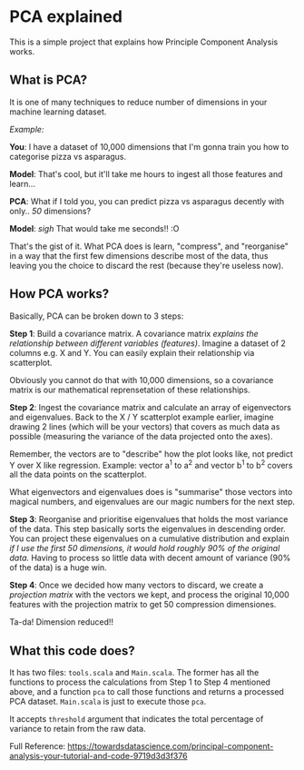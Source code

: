 # PCA explained

This is a simple project that explains how Principle Component Analysis works.

## What is PCA?
It is one of many techniques to reduce number of dimensions in your machine learning dataset.

*Example:*

**You**: I have a dataset of 10,000 dimensions that I'm gonna train you how to categorise pizza vs asparagus.

**Model**: That's cool, but it'll take me hours to ingest all those features and learn...

**PCA**: What if I told you, you can predict pizza vs asparagus decently with only.. *50* dimensions?

**Model**: *sigh* That would take me seconds!! :O

That's the gist of it. What PCA does is learn, "compress", and "reorganise" in a way that the first few dimensions describe most of the data, thus leaving you the choice to discard the rest (because they're useless now).

## How PCA works?

Basically, PCA can be broken down to 3 steps:

**Step 1**: Build a covariance matrix. A covariance matrix *explains the relationship between different variables (features)*. Imagine a dataset of 2 columns e.g. X and Y. You can easily explain their relationship via scatterplot.

Obviously you cannot do that with 10,000 dimensions, so a covariance matrix is our mathematical reprensetation of these relationships.

**Step 2**: Ingest the covariance matrix and calculate an array of eigenvectors and eigenvalues. Back to the X / Y scatterplot example earlier, imagine drawing 2 lines (which will be your vectors) that covers as much data as possible (measuring the variance of the data projected onto the axes).

Remember, the vectors are to "describe" how the plot looks like, not predict Y over X like regression. Example: vector a<sup>1</sup> to a<sup>2</sup> and vector b<sup>1</sup> to b<sup>2</sup> covers all the data points on the scatterplot.

What eigenvectors and eigenvalues does is "summarise" those vectors into magical numbers, and eigenvalues are our magic numbers for the next step.

**Step 3**: Reorganise and prioritise eigenvalues that holds the most variance of the data. This step basically sorts the eigenvalues in descending order. You can project these eigenvalues on a cumulative distribution and explain *if I use the first 50 dimensions, it would hold roughly 90% of the original data.* Having to process so little data with decent amount of variance (90% of the data) is a huge win.

**Step 4**: Once we decided how many vectors to discard, we create a *projection matrix* with the vectors we kept, and process the original 10,000 features with the projection matrix to get 50 compression dimensiones.

Ta-da! Dimension reduced!!


## What this code does?
It has two files: `tools.scala` and `Main.scala`. The former has all the functions to process the calculations from Step 1 to Step 4 mentioned above, and a function `pca` to call those functions and returns a processed PCA dataset. `Main.scala` is just to execute those `pca`.

It accepts `threshold` argument that indicates the total percentage of variance to retain from the raw data.

Full Reference: https://towardsdatascience.com/principal-component-analysis-your-tutorial-and-code-9719d3d3f376